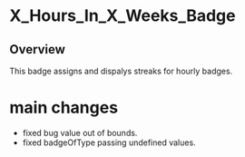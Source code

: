 # X_Hours_In_X_Weeks_Badge
## Overview
This badge assigns and dispalys streaks for hourly badges.

# main changes
* fixed bug value out of bounds.
* fixed badgeOfType passing undefined values.
